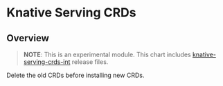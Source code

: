 # Knative Serving CRDs

## Overview

>**NOTE**: This is an experimental module.
This chart includes [knative-serving-crds-int](https://github.com/knative/docs/tree/master/docs/serving) release files.

Delete the old CRDs before installing new CRDs.
